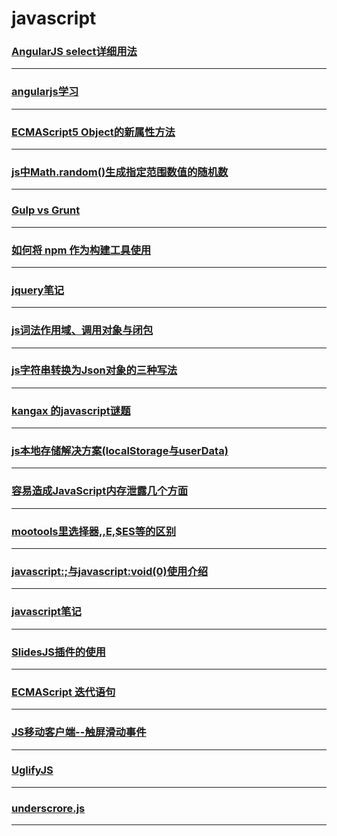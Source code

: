 javascript
==========

### [AngularJS select详细用法](angularjs-select)

---

### [angularjs学习](angularjs-study)

---

### [ECMAScript5 Object的新属性方法](ecmascript5-object-method-of-new-properties)

---

### [js中Math.random()生成指定范围数值的随机数](generate-random-number)

---

### [Gulp vs Grunt](gulp-vs-grunt)

---

### [如何将 npm 作为构建工具使用](how-use-npm-as-build-tool)

---

### [jquery笔记](jquery-note)

---

### [js词法作用域、调用对象与闭包](js-scope-callObject-closuer)

---

### [js字符串转换为Json对象的三种写法](js-string-is-converted-to-a-json-object-of-three-types-of-writing)

---

### [kangax 的javascript谜题](kangax-javascript-examination)

---

### [js本地存储解决方案(localStorage与userData)](localStorage)

---

### [容易造成JavaScript内存泄露几个方面](may-cause-memory-leak-reason)

---

### [mootools里选择器$,$$,$E,$ES等的区别](mootools-selector-diff)

---

### [javascript:;与javascript:void(0)使用介绍](no-jump-href)

---

### [javascript笔记](note)

---

### [SlidesJS插件的使用](slidesjs)

---

### [ECMAScript 迭代语句](statements-iterative)

---

### [JS移动客户端--触屏滑动事件](touch-event)

---

### [UglifyJS](UglifyJS)

---

### [underscrore.js](underscrore)

---
